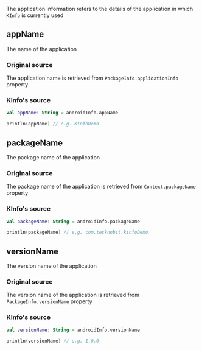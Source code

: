 The application information refers to the details of the application in which `KInfo` is currently used

## appName

The name of the application

### Original source

The application name is retrieved from `PackageInfo.applicationInfo` property

### KInfo's source

```kotlin
val appName: String = androidInfo.appName

println(appName) // e.g. KInfoDemo
```

## packageName

The package name of the application

### Original source

The package name of the application is retrieved from `Context.packageName` property

### KInfo's source

```kotlin
val packageName: String = androidInfo.packageName

println(packageName) // e.g. com.tecknobit.kinfoDemo
```

## versionName

The version name of the application

### Original source

The version name of the application is retrieved from `PackageInfo.versionName` property

### KInfo's source

```kotlin
val versionName: String = androidInfo.versionName

println(versionName) // e.g. 1.0.0
```